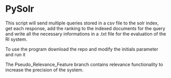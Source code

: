 # PySolr

This script will send multiple queries stored in a csv file to the solr index, 
get each response, add the ranking to the indexed documents for the query
and write all the necessary informations in a .txt file for the evaluation of the RI system.

To use the program download the repo and modify the initials parameter and run it

The Pseudo_Relevance_Feature branch contains relevance functionality to increase the precision of
the system.
